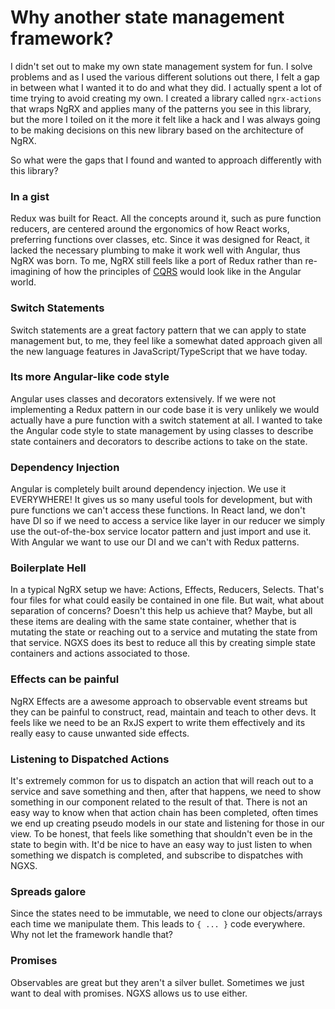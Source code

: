 # Why another state management framework?
I didn't set out to make my own state management system for fun. I solve problems and as 
I used the various different solutions out there, I felt a gap in between what I wanted it to
do and what they did. I actually spent a lot of time trying to avoid creating my own. I created 
a library called `ngrx-actions` that wraps NgRX and applies many of the patterns you see in this
library, but the more I toiled on it the more it felt like a hack and I was always going to be
making decisions on this new library based on the architecture of NgRX.

So what were the gaps that I found and wanted to approach differently with this library?

### In a gist
Redux was built for React. All the concepts around it, such as pure function reducers,
are centered around the ergonomics of how React works, preferring functions over
classes, etc. Since it was designed for React, it lacked the necessary plumbing to
make it work well with Angular, thus NgRX was born. To me, NgRX still feels like a 
port of Redux rather than re-imagining of how the principles of 
[CQRS](https://martinfowler.com/bliki/CQRS.html) would look like in the Angular world.

### Switch Statements
Switch statements are a great factory pattern that we can apply to state management but,
to me, they feel like a somewhat dated approach given all the new language features in
JavaScript/TypeScript that we have today.

### Its more Angular-like code style
Angular uses classes and decorators extensively. If we were not implementing a Redux
pattern in our code base it is very unlikely we would actually have a pure function 
with a switch statement at all. I wanted to take the Angular code style to state management
by using classes to describe state containers and decorators to describe actions to take
on the state.

### Dependency Injection
Angular is completely built around dependency injection. We use it EVERYWHERE! It gives us
so many useful tools for development, but with pure functions we can't access these functions.
In React land, we don't have DI so if we need to access a service like layer in our reducer
we simply use the out-of-the-box service locator pattern and just import and use it. With Angular
we want to use our DI and we can't with Redux patterns.

### Boilerplate Hell
In a typical NgRX setup we have: Actions, Effects, Reducers, Selects. That's four files
for what could easily be contained in one file. But wait, what about separation of concerns? Doesn't 
this help us achieve that? Maybe, but all these items are dealing with the same 
state container, whether that is mutating the state or reaching out to a service and mutating 
the state from that service. NGXS does its best to reduce all this by creating simple state 
containers and actions associated to those.

### Effects can be painful
NgRX Effects are a awesome approach to observable event streams but they can be painful to construct,
read, maintain and teach to other devs. It feels like we need to be an RxJS expert to write them effectively
and its really easy to cause unwanted side effects.

### Listening to Dispatched Actions
It's extremely common for us to dispatch an action that will reach out to a service and save
something and then, after that happens, we need to show something in our component related
to the result of that. There is not an easy way to know when that action chain has been completed,
often times we end up creating pseudo models in our state and listening for those in our view.
To be honest, that feels like something that shouldn't even be in the state
to begin with. It'd be nice to have an easy way to just listen to when something we dispatch is completed,
and subscribe to dispatches with NGXS.

### Spreads galore
Since the states need to be immutable, we need to clone our objects/arrays each time we manipulate them.
This leads to `{ ... }` code everywhere. Why not let the framework handle that?

### Promises
Observables are great but they aren't a silver bullet. Sometimes we just want to deal with promises.
NGXS allows us to use either.
